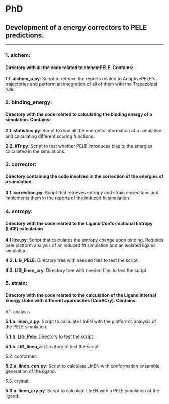 # PhD
## Development of a energy correctors to PELE predictions.

---
### 1. alchem: 
#### Directory with all the code related to alchemPELE. Contains:

 **1.1. alchem_a.py**: Script to retrieve the reports related to AdaptivePELE's trajectories and perform an integration
of all of them with the Trapezoidal rule.

### 2. binding_energy: 
#### Directory with the code related to calculating the binding energy of a simulation. Contains: 

 **2.1. statistics.py**: Script to read all the energetic information of a simulation and calculating different scoring functions.

 **2.2. kTr.py**: Script to test whether PELE introduces bias to the energies calculated in the simulations. 

### 3. corrector:
#### Directory containing the code involved in the correction of the energies of a simulation.

 **3.1. correction.py**: Script that retrieves entropy and strain corrections and implements them in the reports of the 
induced fit simulation.


### 4. entropy:
#### Directory with the code related to the Ligand Conformational Entropy (LiCE) calculation

 **4.1 lice.py**: Script that calculates the entropy change upon binding. Requires pele platform analysis
of an induced fit simulation and an isolated ligand simulation.

 **4.2. LIG_PELE**: Directory tree with needed files to test the script.

 **4.3. LIG_linen_cry**: Directory tree with needed files to test the script.


### 5. strain: 
#### Directory with the code related to the calculation of the Ligand Internal Energy LInEn with different approaches (ConACry). Contains:

 5.1. analysis

   **5.1.a. linen_a.py**: Script to calculate LInEN with the platform's analysis of the PELE simulation.

   **5.1.b. LIG_Pele**: Directory to test the script.

   **5.1.c. LIG_linen_a**: Directory to test the script.

 5.2. conformer:
 
   **5.2.a. linen_con.py**: Script to calculate LInEN with conformation ensamble generation of the ligand.
   
 5.3. crystal:
 
   **5.3.a. linen_cry.py**: Script to calculate LInEN with a PELE simulation of the ligand. 


